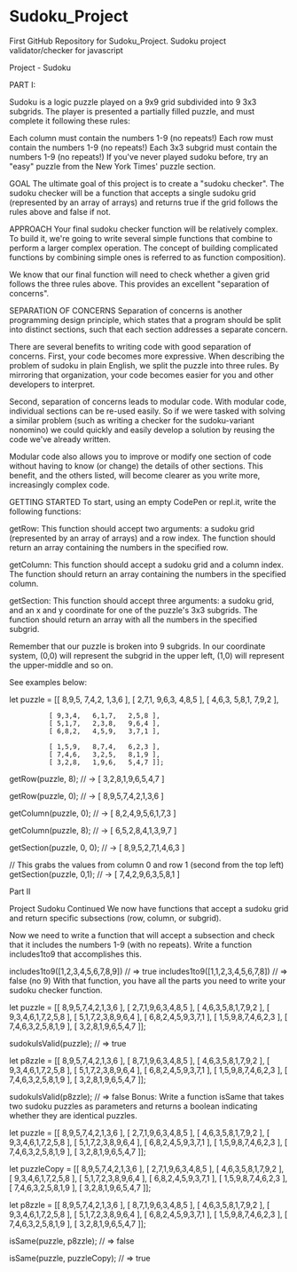 # Sudoku_Project
First GitHub Repository for Sudoku_Project. Sudoku project validator/checker for javascript


Project - Sudoku

PART I:

Sudoku is a logic puzzle played on a 9x9 grid subdivided into 9 3x3 subgrids. The player is presented a partially filled puzzle, and must complete it following these rules:

Each column must contain the numbers 1-9 (no repeats!)
Each row must contain the numbers 1-9 (no repeats!)
Each 3x3 subgrid must contain the numbers 1-9 (no repeats!)
If you've never played sudoku before, try an "easy" puzzle from the New York Times' puzzle section.

GOAL
The ultimate goal of this project is to create a "sudoku checker". The sudoku checker will be a function that accepts a single sudoku grid (represented by an array of arrays) and returns true if the grid follows the rules above and false if not.

APPROACH
Your final sudoku checker function will be relatively complex. To build it, we're going to write several simple functions that combine to perform a larger complex operation. The concept of building complicated functions by combining simple ones is referred to as function composition).

We know that our final function will need to check whether a given grid follows the three rules above. This provides an excellent "separation of concerns".

SEPARATION OF CONCERNS
Separation of concerns is another programming design principle, which states that a program should be split into distinct sections, such that each section addresses a separate concern.

There are several benefits to writing code with good separation of concerns. First, your code becomes more expressive. When describing the problem of sudoku in plain English, we split the puzzle into three rules. By mirroring that organization, your code becomes easier for you and other developers to interpret.

Second, separation of concerns leads to modular code. With modular code, individual sections can be re-used easily. So if we were tasked with solving a similar problem (such as writing a checker for the sudoku-variant nonomino) we could quickly and easily develop a solution by reusing the code we've already written.

Modular code also allows you to improve or modify one section of code without having to know (or change) the details of other sections. This benefit, and the others listed, will become clearer as you write more, increasingly complex code.

GETTING STARTED
To start, using an empty CodePen or repl.it, write the following functions:

getRow: This function should accept two arguments: a sudoku grid (represented by an array of arrays) and a row index. The function should return an array containing the numbers in the specified row.

getColumn: This function should accept a sudoku grid and a column index. The function should return an array containing the numbers in the specified column.

getSection: This function should accept three arguments: a sudoku grid, and an x and y coordinate for one of the puzzle's 3x3 subgrids. The function should return an array with all the numbers in the specified subgrid.

Remember that our puzzle is broken into 9 subgrids. In our coordinate system, (0,0) will represent the subgrid in the upper left, (1,0) will represent the upper-middle and so on.

See examples below:

let puzzle = [[ 8,9,5,   7,4,2,   1,3,6 ],
              [ 2,7,1,   9,6,3,   4,8,5 ],
              [ 4,6,3,   5,8,1,   7,9,2 ],

              [ 9,3,4,   6,1,7,   2,5,8 ],
              [ 5,1,7,   2,3,8,   9,6,4 ],
              [ 6,8,2,   4,5,9,   3,7,1 ],

              [ 1,5,9,   8,7,4,   6,2,3 ],
              [ 7,4,6,   3,2,5,   8,1,9 ],
              [ 3,2,8,   1,9,6,   5,4,7 ]];


getRow(puzzle, 8);
// -> [ 3,2,8,1,9,6,5,4,7 ]

getRow(puzzle, 0);
// -> [ 8,9,5,7,4,2,1,3,6 ]

getColumn(puzzle, 0);
// -> [ 8,2,4,9,5,6,1,7,3 ]

getColumn(puzzle, 8);
// -> [ 6,5,2,8,4,1,3,9,7 ]

getSection(puzzle, 0, 0);
// -> [ 8,9,5,2,7,1,4,6,3 ]

// This grabs the values from column 0 and row 1 (second from the top left)
getSection(puzzle, 0,1);
// -> [ 7,4,2,9,6,3,5,8,1 ]

Part II

Project Sudoku Continued
We now have functions that accept a sudoku grid and return specific subsections (row, column, or subgrid).

Now we need to write a function that will accept a subsection and check that it includes the numbers 1-9 (with no repeats). Write a function includes1to9 that accomplishes this.

includes1to9([1,2,3,4,5,6,7,8,9]) // => true
includes1to9([1,1,2,3,4,5,6,7,8]) // => false (no 9)
With that function, you have all the parts you need to write your sudoku checker function.

let puzzle = [[ 8,9,5,7,4,2,1,3,6 ],
              [ 2,7,1,9,6,3,4,8,5 ],
              [ 4,6,3,5,8,1,7,9,2 ],
              [ 9,3,4,6,1,7,2,5,8 ],
              [ 5,1,7,2,3,8,9,6,4 ],
              [ 6,8,2,4,5,9,3,7,1 ],
              [ 1,5,9,8,7,4,6,2,3 ],
              [ 7,4,6,3,2,5,8,1,9 ],
              [ 3,2,8,1,9,6,5,4,7 ]];

sudokuIsValid(puzzle);
// => true

let p8zzle = [[ 8,9,5,7,4,2,1,3,6 ],
              [ 8,7,1,9,6,3,4,8,5 ],
              [ 4,6,3,5,8,1,7,9,2 ],
              [ 9,3,4,6,1,7,2,5,8 ],
              [ 5,1,7,2,3,8,9,6,4 ],
              [ 6,8,2,4,5,9,3,7,1 ],
              [ 1,5,9,8,7,4,6,2,3 ],
              [ 7,4,6,3,2,5,8,1,9 ],
              [ 3,2,8,1,9,6,5,4,7 ]];

sudokuIsValid(p8zzle);
// => false
Bonus: Write a function isSame that takes two sudoku puzzles as parameters and returns a boolean indicating whether they are identical puzzles.

let puzzle = [[ 8,9,5,7,4,2,1,3,6 ],
              [ 2,7,1,9,6,3,4,8,5 ],
              [ 4,6,3,5,8,1,7,9,2 ],
              [ 9,3,4,6,1,7,2,5,8 ],
              [ 5,1,7,2,3,8,9,6,4 ],
              [ 6,8,2,4,5,9,3,7,1 ],
              [ 1,5,9,8,7,4,6,2,3 ],
              [ 7,4,6,3,2,5,8,1,9 ],
              [ 3,2,8,1,9,6,5,4,7 ]];

let puzzleCopy = [[ 8,9,5,7,4,2,1,3,6 ],
                  [ 2,7,1,9,6,3,4,8,5 ],
                  [ 4,6,3,5,8,1,7,9,2 ],
                  [ 9,3,4,6,1,7,2,5,8 ],
                  [ 5,1,7,2,3,8,9,6,4 ],
                  [ 6,8,2,4,5,9,3,7,1 ],
                  [ 1,5,9,8,7,4,6,2,3 ],
                  [ 7,4,6,3,2,5,8,1,9 ],
                  [ 3,2,8,1,9,6,5,4,7 ]];

let p8zzle = [[ 8,9,5,7,4,2,1,3,6 ],
              [ 8,7,1,9,6,3,4,8,5 ],
              [ 4,6,3,5,8,1,7,9,2 ],
              [ 9,3,4,6,1,7,2,5,8 ],
              [ 5,1,7,2,3,8,9,6,4 ],
              [ 6,8,2,4,5,9,3,7,1 ],
              [ 1,5,9,8,7,4,6,2,3 ],
              [ 7,4,6,3,2,5,8,1,9 ],
              [ 3,2,8,1,9,6,5,4,7 ]];

isSame(puzzle, p8zzle);
// => false

isSame(puzzle, puzzleCopy);
// => true
